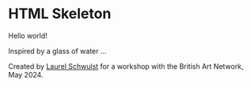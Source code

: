 # HTML Skeleton

Hello world!

Inspired by a glass of water ...

Created by [Laurel Schwulst](https://laurelschwulst.com) for a workshop with the British Art Network, May 2024.
